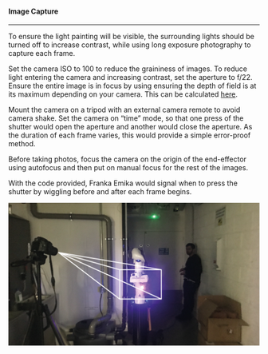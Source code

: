 #### Image Capture
**********

To ensure the light painting will be visible, the surrounding lights should be turned off to increase contrast, while using long exposure photography to capture each frame. 

Set the camera ISO to 100 to reduce the graininess of images. To reduce light entering the camera and increasing contrast, set the aperture to f/22. Ensure the entire image is in focus by using ensuring the depth of field is at its maximum depending on your camera. This can be calculated [here](https://www.dofmaster.com/dofjs.html).

Mount the camera on a tripod with an external camera remote to avoid camera shake. Set the camera on “time” mode, so that one press of the shutter would open the aperture and another would close the aperture.
As the duration of each frame varies, this would provide a simple error-proof method. 

Before taking photos, focus the camera on the origin of the end-effector using autofocus and then put on manual focus for the rest of the images. 

With the code provided, Franka Emika would signal when to press the shutter by wiggling before and after each frame begins.

![Camera Set Up](setup.png)